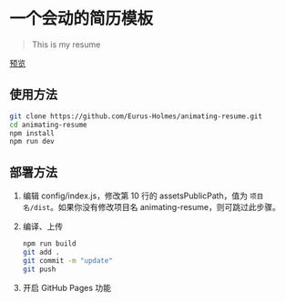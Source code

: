 # 一个会动的简历模板

> This is my resume

[预览](https://eurus-holmes.github.io/animating-resume/public/)

## 使用方法

``` bash
git clone https://github.com/Eurus-Holmes/animating-resume.git
cd animating-resume
npm install
npm run dev
```

## 部署方法


1. 编辑 config/index.js，修改第 10 行的 assetsPublicPath，值为 `项目名/dist`。如果你没有修改项目名 animating-resume，则可跳过此步骤。

2. 编译、上传
    ``` bash
    npm run build
    git add .
    git commit -m "update"
    git push
    ```

3. 开启 GitHub Pages 功能

